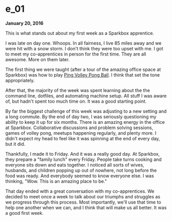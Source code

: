 # e_01

**January 20, 2016**

This is what stands out about my first week as a Sparkbox apprentice.

I was late on day one. Whoops. In all fairness, I live 85 miles away and we were hit with a snow storm. I don't think they were too upset with me. I got to meet my co-apprentices in person for the first time. They are all awesome. More on them later.

The first thing we were taught (after a tour of the amazing office space at Sparkbox) was how to play [Ping Volley Pong Ball](https://the-pastry-box-project.net/ben-callahan/2015-april-26). I think that set the tone appropriately.

After that, the majority of the week was spent learning about the the command line, dotfiles, and automating machine setup. All stuff I was aware of, but hadn't spent too much time on. It was a good starting point.

By far the biggest challenge of this week was adjusting to a new setting and a long commute. By the end of day two, I was seriously questioning my ability to keep it up for six months. There is an amazing energy in the office at Sparkbox. Collaborative discussions and problem solving sessions, games of volley pong, meetups happening regularly, and plenty more. I didn't expect my head to feel like it was spinning at the end of every day, but it did.

Thankfully, I made it to Friday. And it was a really good day. At Sparkbox, they prepare a "family lunch" every Friday. People take turns cooking and everyone sits down and eats together. I noticed all sorts of wives, husbands, and children popping up out of nowhere, not long before the food was ready. And everybody seemed to know everyone else. I was thinking, "Wow. This is an amazing place to be."

That day ended with a great conversation with my co-apprentices. We decided to meet once a week to talk about our triumphs and struggles as we progress through this process. Most importantly, we'll use that time to help one another when we can, and I think that will make us all better. It was a good first week.